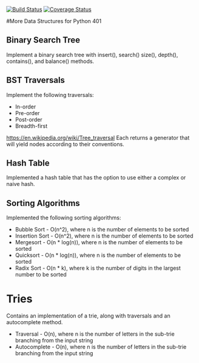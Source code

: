 [![Build Status](https://travis-ci.org/kurtrm/data_structs.svg?branch=master)](https://travis-ci.org/kurtrm/data_structs)
[![Coverage Status](https://coveralls.io/repos/github/kurtrm/data_structs/badge.svg?branch=master)](https://coveralls.io/github/kurtrm/data_structs?branch=master)


#More Data Structures for Python 401


## Binary Search Tree
Implement a binary search tree with insert(), search()
size(), depth(), contains(), and balance() methods.

## BST Traversals

Implement the following traversals:

- In-order
- Pre-order
- Post-order
- Breadth-first

https://en.wikipedia.org/wiki/Tree_traversal
Each returns a generator that will yield nodes according to their conventions.

## Hash Table

Implemented a hash table that has the option to use either a complex or naive hash.

## Sorting Algorithms

Implemented the following sorting algorithms:

+ Bubble Sort - O(n^2), where n is the number of elements to be sorted
+ Insertion Sort - O(n^2), where n is the number of elements to be sorted
+ Mergesort - O(n * log(n)), where n is the number of elements to be sorted
+ Quicksort - O(n * log(n)), where n is the number of elements to be sorted
+ Radix Sort - O(n * k), where k is the number of digits in the largest number to be sorted

# Tries

Contains an implementation of a trie, along with traversals and an autocomplete method.

+ Traversal - O(n), where n is the number of letters in the sub-trie branching from the input string
+ Autocomplete - O(n), where n is the number of letters in the sub-trie branching from the input string